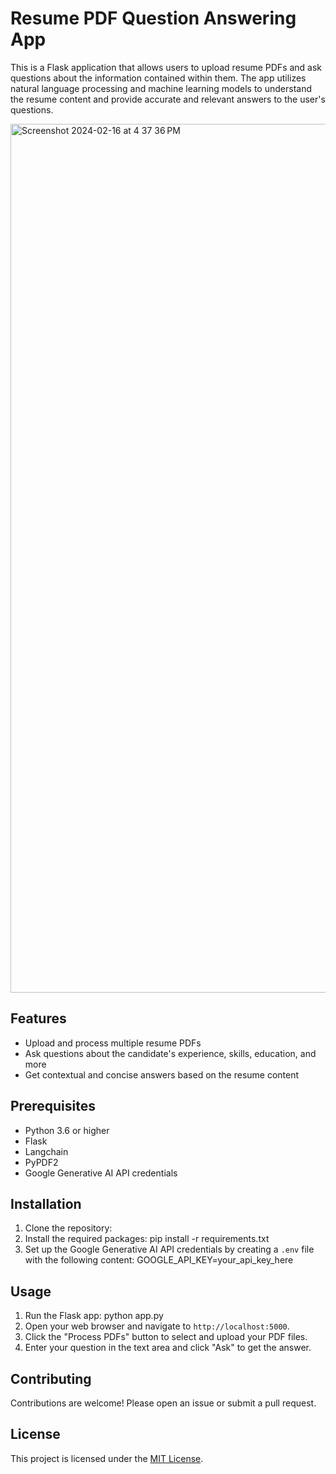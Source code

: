# Resume PDF Question Answering App

This is a Flask application that allows users to upload resume PDFs and ask questions about the information contained within them. The app utilizes natural language processing and machine learning models to understand the resume content and provide accurate and relevant answers to the user's questions.

<img width="1390" alt="Screenshot 2024-02-16 at 4 37 36 PM" src="https://github.com/prakrit338/Gemini-Pro-LLM-Application/assets/72137633/10916c33-e9b0-47f2-af4a-bdee8d9daac7">


## Features

- Upload and process multiple resume PDFs
- Ask questions about the candidate's experience, skills, education, and more
- Get contextual and concise answers based on the resume content

## Prerequisites

- Python 3.6 or higher
- Flask
- Langchain
- PyPDF2
- Google Generative AI API credentials

## Installation

1. Clone the repository:
2. Install the required packages:
pip install -r requirements.txt
3. Set up the Google Generative AI API credentials by creating a `.env` file with the following content:
GOOGLE_API_KEY=your_api_key_here

## Usage

1. Run the Flask app:
python app.py
2. Open your web browser and navigate to `http://localhost:5000`.
3. Click the "Process PDFs" button to select and upload your PDF files.
4. Enter your question in the text area and click "Ask" to get the answer.

## Contributing

Contributions are welcome! Please open an issue or submit a pull request.

## License

This project is licensed under the [MIT License](LICENSE).

